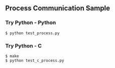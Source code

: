 ## Process Communication Sample

### Try Python - Python
```
$ python test_process.py
```

### Try Python - C
```
$ make
$ python test_c_process.py
```

